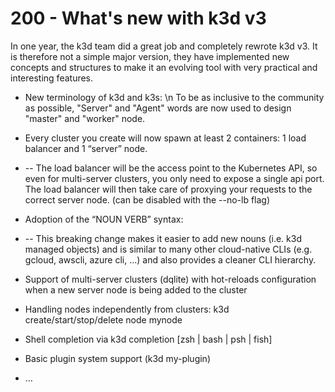 # 200 - What's new with k3d v3

In one year, the k3d team did a great job and completely rewrote k3d v3. It is therefore not a simple major version, they have implemented new concepts and structures to make it an evolving tool with very practical and interesting features.

- New terminology of k3d and k3s: \n To be as inclusive to the community as possible, "Server" and "Agent" words are now used to design "master" and "worker" node.

- Every cluster you create will now spawn at least 2 containers: 1 load balancer and 1 “server” node.
- -- The load balancer will be the access point to the Kubernetes API, so even for multi-server clusters, you only need to expose a single api port. The load balancer will then take care of proxying your requests to the correct server node. (can be disabled with the --no-lb flag)

- Adoption of the “NOUN VERB” syntax:
- -- This breaking change makes it easier to add new nouns (i.e. k3d managed objects) and is similar to many other cloud-native CLIs (e.g. gcloud, awscli, azure cli, ...) and also provides a cleaner CLI hierarchy.

- Support of multi-server clusters (dqlite) with hot-reloads configuration when a new server node is being added to the cluster

- Handling nodes independently from clusters: k3d create/start/stop/delete node mynode

- Shell completion via k3d completion [zsh | bash | psh | fish]

- Basic plugin system support (k3d my-plugin)

- …
